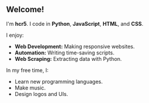 ## Welcome!

I'm **hcr5**. I code in **Python**, **JavaScript**, **HTML**, and **CSS**.

I enjoy:

- **Web Development:** Making responsive websites.
- **Automation:** Writing time-saving scripts.
- **Web Scraping:** Extracting data with Python.

In my free time, I:

- Learn new programming languages.
- Make music.
- Design logos and UIs.
